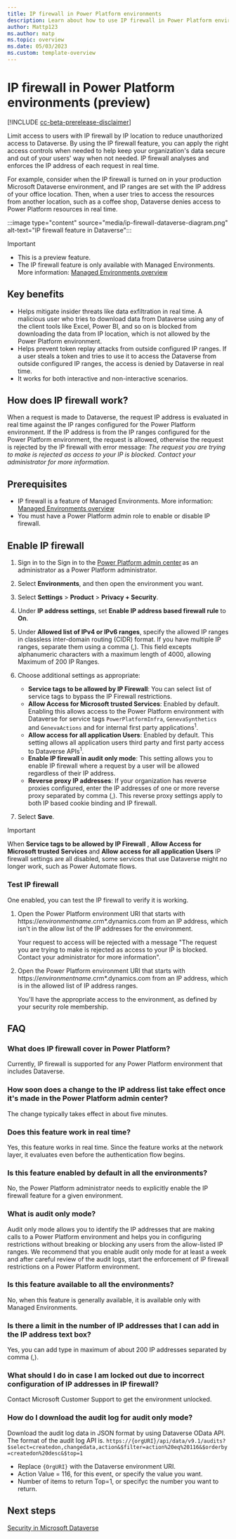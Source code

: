 ```yaml
---
title: IP firewall in Power Platform environments
description: Learn about how to use IP firewall in Power Platform environments.
author: Mattp123
ms.author: matp
ms.topic: overview
ms.date: 05/03/2023
ms.custom: template-overview
---
```

# IP firewall in Power Platform environments (preview)

[!INCLUDE [cc-beta-prerelease-disclaimer](../includes/cc-beta-prerelease-disclaimer.md)]

Limit access to users with IP firewall by IP location to reduce unauthorized access to Dataverse. By using the IP firewall feature, you can apply the right access controls when needed to help keep your organization's data secure and out of your users' way when not needed. IP firewall analyses and enforces the IP address of each request in real time. 

For example, consider when the IP firewall is turned on in your production Microsoft Dataverse environment, and IP ranges are set with the IP address of your office location. Then, when a user tries to access the resources from another location, such as a coffee shop, Dataverse denies access to Power Platform resources in real time.

:::image type="content" source="media/ip-firewall-dataverse-diagram.png" alt-text="IP firewall feature in Dataverse":::

> [!IMPORTANT]
> - This is a preview feature.
> - The IP firewall feature is only available with Managed Environments. More information: [Managed Environments overview](managed-environment-overview.md)

## Key benefits

- Helps mitigate insider threats like data exfiltration in real time. A malicious user who tries to download data from Dataverse using any of the client tools like Excel, Power BI, and so on is blocked from downloading the data from IP location, which is not allowed by the Power Platform environment.
- Helps prevent token replay attacks from outside configured IP ranges. If a user steals a token and tries to use it to access the Dataverse from outside configured IP ranges, the access is denied by Dataverse in real time.
- It works for both interactive and non-interactive scenarios.

## How does IP firewall work?

When a request is made to Dataverse, the request IP address is evaluated in real time against the IP ranges configured for the Power Platform environment. If the IP address is from the IP ranges configured for the Power Platform environment, the request is allowed, otherwise the request is rejected by the IP firewall with error message: *The request you are trying to make is rejected as access to your IP is blocked. Contact your administrator for more information*.

## Prerequisites

- IP firewall is a feature of Managed Environments. More information: [Managed Environments overview](managed-environment-overview.md)
- You must have a Power Platform admin role to enable or disable IP firewall.

## Enable IP firewall

1. Sign in to the Sign in to the [Power Platform admin center](https://admin.powerplatform.microsoft.com) as an administrator as a Power Platform administrator.
1. Select **Environments**, and then open the environment you want.
1. Select **Settings** > **Product** > **Privacy + Security**.
1. Under **IP address settings**, set **Enable IP address based firewall rule** to **On**.
1. Under **Allowed list of IPv4 or IPv6 ranges**, specify the allowed IP ranges in classless inter-domain routing (CIDR) format. If you have multiple IP ranges, separate them using a comma (,). This field excepts alphanumeric characters with a maximum length of 4000, allowing Maximum of 200 IP Ranges.
1. Choose additional settings as appropriate:

   - **Service tags to be allowed by IP Firewall**: You can select list of service tags to bypass the IP Firewall restrictions.
   - **Allow Access for Microsoft trusted Services**: Enabled by default. Enabling this allows access to the Power Platform environment with Dataverse for service tags `PowerPlatformInfra`, `GenevaSynthetics` and `GenevaActions` and for internal first party applications<sup>1</sup>.
   - **Allow access for all application Users**: Enabled by default. This setting allows all application users third party and first party access to Dataverse APIs<sup>1</sup>.
   - **Enable IP firewall in audit only mode**: This setting allows you to enable IP firewall where a request by a user will be allowed regardless of their IP address.<!-- Will this be indicated in the audit logs? -->
   - **Reverse proxy IP addresses**: If your organization has reverse proxies configured, enter the IP addresses of one or more reverse proxy separated by comma (,). This reverse proxy settings apply to both IP based cookie binding and IP firewall.

1. Select **Save**.

> [!IMPORTANT]
> When **Service tags to be allowed by IP Firewall** , **Allow Access for Microsoft trusted Services** and **Allow access for all application Users** IP firewall settings are all disabled, some services that use Dataverse might no longer work, such as Power Automate flows. <!-- Need more explanation for this. What integrations besides flows?-->

### Test IP firewall

One enabled, you can test the IP firewall to verify it is working.

1. Open the Power Platform environment URI that starts with https://*environmentname*.crm*.dynamics.com from an IP address, which isn't in the allow list of the IP addresses for the environment.

   Your request to access will be rejected with a message "The request you are trying to make is rejected as access to your IP is blocked. Contact your administrator for more information".
1. Open the Power Platform environment URI that starts with https://*environmentname*.crm*.dynamics.com from an IP address, which is in the allowed list of IP address ranges.

   You'll have the appropriate access to the environment, as defined by your security role membership.

## FAQ

### What does IP firewall cover in Power Platform?

Currently, IP firewall is supported for any Power Platform environment that includes Dataverse. 

### How soon does a change to the IP address list take effect once it's made in the Power Platform admin center?

The change typically takes effect in about five minutes.

### Does this feature work in real time?

Yes, this feature works in real time. Since the feature works at the network layer, it evaluates even before the authentication flow begins.

### Is this feature enabled by default in all the environments?

No, the Power Platform administrator needs to explicitly enable the IP firewall feature for a given environment.

### What is audit only mode?

Audit only mode allows you to identify the IP addresses that are making calls to a Power Platform environment and helps you in configuring restrictions without breaking or blocking any users from the allow-listed IP ranges. We recommend that you enable audit only mode for at least a week and after careful review of the audit logs, start the enforcement of IP firewall restrictions on a Power Platform environment.

### Is this feature available to all the environments?

No, when this feature is generally available, it is available only with Managed Environments.

### Is there a limit in the number of IP addresses that I can add in the IP address text box? 

Yes, you can add type in maximum of about 200 IP addresses separated by comma (,). 

### What should I do in case I am locked out due to incorrect configuration of IP addresses in IP firewall?

Contact Microsoft Customer Support to get the environment unlocked.

### How do I download the audit log for audit only mode? 

Download the audit log data in JSON format by using Dataverse OData API. The format of the audit log API is.
`https://{orgURI}/api/data/v9.1/audits?$select=createdon,changedata,action&$filter=action%20eq%20116&$orderby=createdon%20desc&$top=1` 

- Replace `{OrgURI}` with the Dataverse environment URI.
- Action Value = 116, for this event, or specify the value you want. <!--- what is this? -->
- Number of items to return Top=1, or specifyc the number you want to return.

## Next steps

[Security in Microsoft Dataverse](wp-security.md)
